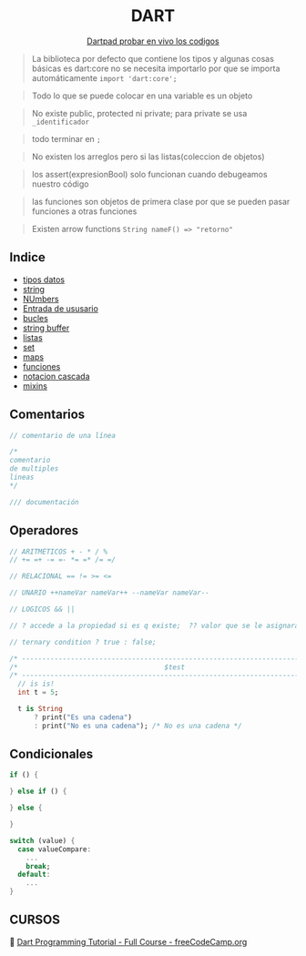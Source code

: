 <h1 align="center">DART</h1>
<p align="center">
  <a href="https://dartpad.dev/?null_safety=true" target="_blank">Dartpad probar en vivo los codigos</a>
</p>

> La biblioteca por defecto que contiene los tipos y algunas cosas básicas es dart:core no se necesita importarlo por que se importa automáticamente `import 'dart:core';`

> Todo lo que se puede colocar en una variable es un objeto

> No existe public, protected ni private; para private se usa `_identificador`

> todo terminar en `;`

> No existen los arreglos pero si las listas(coleccion de objetos)

> los assert(expresionBool)  solo funcionan cuando debugeamos nuestro código

> las funciones son objetos de primera clase por que se pueden pasar funciones a otras funciones

> Existen arrow functions `String nameF() => "retorno"`


## Indice
- [tipos datos](tipos_datos.dart)
- [string](String.dart)
- [NUmbers](NUmber.dart)
- [Entrada de ususario](entradausuario.dart)
- [bucles](bucles.dart)
- [string buffer](stringBuffer.dart)
- [listas](listas.dart)
- [set](Set.dart)
- [maps](map.dart)
- [funciones](funciones.dart)
- [notacion cascada](notacionCascada.dart)
- [mixins](mixins.dart)


## Comentarios

```dart
// comentario de una línea

/*
comentario
de multiples
lineas
*/

/// documentación
```

## Operadores

```dart
// ARITMÉTICOS + - * / %
// += =+ -= =- *= =* /= =/

// RELACIONAL == != >= <=

// UNARIO ++nameVar nameVar++ --nameVar nameVar--

// LOGICOS && ||

// ? accede a la propiedad si es q existe;  ?? valor que se le asignara si es null

// ternary condition ? true : false;

/* -------------------------------------------------------------------------- */
/*                                    $test                                   */
/* -------------------------------------------------------------------------- */
  // is is!
  int t = 5;

  t is String
      ? print("Es una cadena")
      : print("No es una cadena"); /* No es una cadena */

```
## Condicionales

```dart
if () {

} else if () {

} else {

}

switch (value) {
  case valueCompare:
    ...
    break;
  default:
    ...
}

```

## CURSOS

📖 [Dart Programming Tutorial - Full Course - freeCodeCamp.org](https://www.youtube.com/watch?v=Ej_Pcr4uC2Q)

